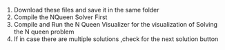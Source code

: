 1. Download these files and save it in the same folder
2. Compile the NQueen Solver First
3. Compile and Run the N Queen Visualizer for the visualization of Solving the N queen problem
4. If in case there are multiple solutions ,check for the next solution button
